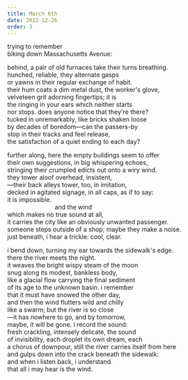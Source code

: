 ```yaml
---
title: March 6th
date: 2022-12-26
order: 3
---
```


trying to remember  
biking down Massachusetts Avenue:

behind, a pair of old furnaces take their turns breathing.  
hunched, reliable, they alternate gasps  
or yawns in their regular exchange of habit.  
their hum coats a dim metal dust, the worker's glove,  
velveteen grit adorning fingertips; it is  
the ringing in your ears which neither starts  
nor stops. does anyone notice that they're there?  
tucked in unremarkably, like bricks shaken loose  
by decades of boredom—can the passers-by  
stop in their tracks and feel release,  
the satisfaction of a quiet ending to each day?

further along, here the empty buildings seem to offer  
their own suggestions, in big whispering echoes,  
stringing their crumpled edicts out onto a wiry wind.  
they tower aloof overhead, insistent,  
—their back alleys tower, too, in imitation,  
decked in agitated signage, in all caps, as if to say:  
it is impossible.  
&emsp;&emsp;&emsp;&emsp;&emsp;&emsp;&emsp;&ensp;
                    and the wind  
which makes no true sound at all,  
it carries the city like an obviously unwanted passenger.  
someone steps outside of a shop; maybe they make a noise.  
just beneath, i hear a trickle: cool, clear.

i bend down, turning my ear towards the sidewalk's edge.  
there the river meets the night.  
it weaves the bright wispy steam of the moon  
snug along its modest, bankless body,  
like a glacial flow carrying the final sediment  
of its age to the unknown basin. i remember  
that it must have snowed the other day,  
and then the wind flutters wild and chilly  
like a swarm; but the river is so close  
—it has nowhere to go, and by tomorrow,  
maybe, it will be gone. i record the sound:  
fresh crackling, intensely delicate, the sound  
of invisibility, each droplet its own dream, each  
a chorus of downpour, still the river carries itself from here  
and gulps down into the crack beneath the sidewalk:  
and when i listen back, i understand  
that all i may hear is the wind.
